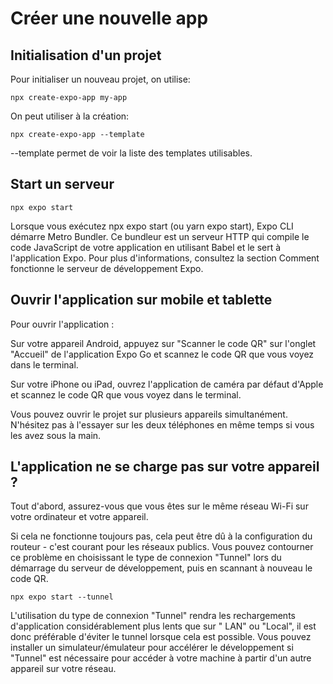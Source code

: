 # Créer une nouvelle app

## Initialisation d'un projet

Pour initialiser un nouveau projet, on utilise:

```
npx create-expo-app my-app
```

On peut utiliser à la création:

```
npx create-expo-app --template
```

--template permet de voir la liste des templates utilisables.

## Start un serveur

```
npx expo start
```

Lorsque vous exécutez npx expo start (ou yarn expo start), Expo CLI démarre Metro Bundler. Ce bundleur est un serveur
HTTP qui compile le code JavaScript de votre application en utilisant Babel et le sert à l'application Expo. Pour plus
d'informations, consultez la section Comment fonctionne le serveur de développement Expo.

## Ouvrir l'application sur mobile et tablette

Pour ouvrir l'application :

Sur votre appareil Android, appuyez sur "Scanner le code QR" sur l'onglet "Accueil" de l'application Expo Go et scannez
le code QR que vous voyez dans le terminal.

Sur votre iPhone ou iPad, ouvrez l'application de caméra par défaut d'Apple et scannez le code QR que vous voyez dans le
terminal.

Vous pouvez ouvrir le projet sur plusieurs appareils simultanément. N'hésitez pas à l'essayer sur les deux téléphones en
même temps si vous les avez sous la main.

## L'application ne se charge pas sur votre appareil ?

Tout d'abord, assurez-vous que vous êtes sur le même réseau Wi-Fi sur votre ordinateur et votre appareil.

Si cela ne fonctionne toujours pas, cela peut être dû à la configuration du routeur - c'est courant pour les réseaux
publics. Vous pouvez contourner ce problème en choisissant le type de connexion "Tunnel" lors du démarrage du serveur de
développement, puis en scannant à nouveau le code QR.

```
npx expo start --tunnel
```
L'utilisation du type de connexion "Tunnel" rendra les rechargements d'application considérablement plus lents que sur "
LAN" ou "Local", il est donc préférable d'éviter le tunnel lorsque cela est possible. Vous pouvez installer un
simulateur/émulateur pour accélérer le développement si "Tunnel" est nécessaire pour accéder à votre machine à partir
d'un autre appareil sur votre réseau.

